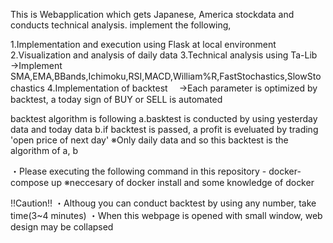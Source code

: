 This is Webapplication which gets Japanese, America stockdata and conducts technical analysis.
implement the following,

1.Implementation and execution using Flask at local environment
2.Visualization and analysis of daily data
3.Technical analysis using Ta-Lib
 →Implement SMA,EMA,BBands,Ichimoku,RSI,MACD,William%R,FastStochastics,SlowStochastics
4.Implementation of backtest
　→Each parameter is optimized by backtest, a today sign of BUY or SELL is automated
 
backtest algorithm is following
a.basktest is conducted by using yesterday data and today data
b.if backtest is passed, a profit is eveluated by trading 'open price of next day'
※Only daily data and so this backtest is the algorithm of a, b

<How to executing>
・Please executing the following command in this repository
 - docker-compose up
※neccesary of docker install and some knowledge of docker

!!Caution!!
・Althoug you can conduct backtest by using any number, take time(3~4 minutes)
・When this webpage is opened with small window, web design may be collapsed
